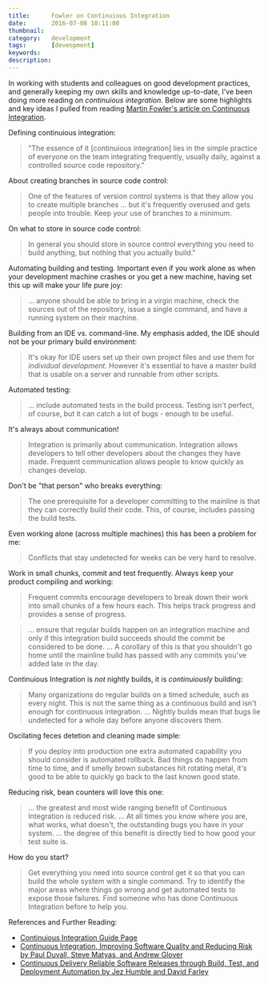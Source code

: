 ```yaml
---
title: 		Fowler on Continuious Integration
date: 		2016-07-08 10:11:00
thumbnail:
category:	development
tags: 		[deveopment]
keywords:   
description:
---
```

In working with students and colleagues on good development practices, 
and generally keeping my own skills and knowledge up-to-date, I've been 
doing more reading on *continuious integration*. Below are some highlights
and key ideas I pulled from reading [Martin Fowler's article on Continuous Integration](http://www.dccia.ua.es/dccia/inf/asignaturas/MADS/2013-14/lecturas/10_Fowler_Continuous_Integration.pdf).

Defining continuious integration:

> "The essence of it [continuious integration] lies in the simple practice of everyone on the team integrating frequently, usually daily, against a controlled source code repository."

About creating branches in source code control:

> One of the features of version control systems is that they allow you to create multiple branches ... but it's frequently overused and gets people into trouble. Keep your use of branches to a minimum.

On what to store in source code control:

> In general you should store in source control everything you need to build anything, but nothing that you actually build."

Automating building and testing. Important even if you work alone as when your development machine crashes or you
get a new machine, having set this up will make your life pure joy:

> ... anyone should be able to bring in a virgin machine, check the sources out of the repository, issue a single command, and have a running system on their machine.

Building from an IDE vs. command-line. My emphasis added, the IDE should not be your primary build environment:

> It's okay for IDE users set up their own project files and use them for *individual development*. However it's essential to have a master build that is usable on a server and runnable from other scripts.

Automated testing:

> ... include automated tests in the build process. Testing isn't perfect, of course, but it can catch a lot of bugs - enough to be useful.

It's always about communication!

> Integration is primarily about communication. Integration allows developers to tell other developers about the changes they have made. Frequent communication allows people to know quickly as changes develop.

Don't be "that person" who breaks everything:

> The one prerequisite for a developer committing to the mainline is that they can correctly build their code. This, of course, includes passing the build tests.

Even working alone (across multiple machines) this has been a problem for me:

> Conflicts that stay undetected for weeks can be very hard to resolve.

Work in small chunks, commit and test frequently. Always keep your product compiling and working:

> Frequent commits encourage developers to break down their work into small chunks of a few hours each. This helps track progress and provides a sense of progress.

> ... ensure that regular builds happen on an integration machine and only if this integration build succeeds should the commit be considered to be done.
> ... A corollary of this is that you shouldn't go home until the mainline build has passed with any commits you've added late in the day.

Continuious Integration is *not* nightly builds, it is *continuiously* building:

> Many organizations do regular builds on a timed schedule, such as every night. This is not the same thing as a continuous build and isn't enough for continuous integration. ... Nightly builds mean that bugs lie undetected for a whole day before anyone discovers them.

Oscilating feces detetion and cleaning made simple:

> If you deploy into production one extra automated capability you should consider is automated rollback. Bad things do happen from time to time, and if smelly brown substances hit rotating metal, it's good to be able to quickly go back to the last known good state.

Reducing risk, bean counters will love this one:

> ... the greatest and most wide ranging benefit of Continuous Integration is reduced risk.
> ... At all times you know where you are, what works, what doesn't, the outstanding bugs you have in your system.
> ... the degree of this benefit is directly tied to how good your test suite is.

How do you start?

> Get everything you need into source control get it so that you can build the whole system with a single command.
> Try to identify the major areas where things go wrong and get automated tests to expose those failures.
> Find someone who has done Continuous Integration before to help you.

References and Further Reading:

* [Continuious Integration Guide Page](http://www.martinfowler.com/delivery.html)
* [Continuous Integration, Improving Software Quality and Reducing Risk by Paul Duvall, Steve Matyas, and Andrew Glover](http://martinfowler.com/books/duvall.html)
* [Continuous Delivery Reliable Software Releases through Build, Test, and Deployment Automation by Jez Humble and David Farley](http://martinfowler.com/books/continuousDelivery.html)

